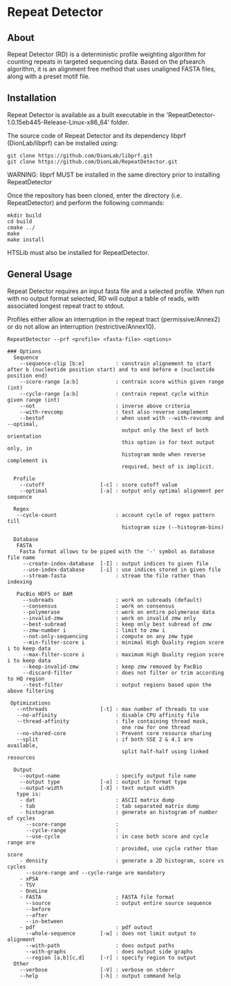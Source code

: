 # Repeat Detector
## About
Repeat Detector (RD) is a deterministic profile weighting algorithm for counting repeats in targeted sequencing data. Based on the pfsearch algorithm, it is an alignment free method that uses unaligned FASTA files, along with a preset motif file. 

## Installation
Repeat Detector is available as a built executable in the 'RepeatDetector-1.0.15eb445-Release-Linux-x86_64' folder.

The source code of Repeat Detector and its dependency libprf (DionLab/libprf) can be installed using:
```
git clone https://github.com/DionLab/libprf.git
git clone https://github.com/DionLab/RepeatDetector.git
```
WARNING: libprf MUST be installed in the same directory prior to installing RepeatDetector

Once the repository has been cloned, enter the directory (i.e. RepeatDetector) and perform the following commands:

```
mkdir build
cd build
cmake ../
make 
make install
```
HTSLib must also be installed for RepeatDetector.

## General Usage
Repeat Detector requires an input fasta file and a selected profile. When run with no output format selected, RD will output a table of reads, with associated longest repeat tract to stdout. 

Profiles either allow an interruption in the repeat tract (permissive/Annex2) or do not allow an interruption (restrictive/Annex10).

```
RepeatDetector --prf <profile> <fasta-file> <options>

### Options
  Sequence
    --sequence-clip [b:e]          : constrain alignement to start after b (nucleotide position start) and to end before e (nucleotide position end)
    --score-range [a:b]            : contrain score within given range (int)
    --cycle-range [a:b]            : contrain repeat cycle within given range (int)
    --not                          : inverse above criteria
    --with-revcomp                 : test also reverse complement
    --bestof                       : when used with --with-revcomp and --optimal,
                                     output only the best of both orientation
                                     this option is for text output only, in
                                     histogram mode when reverse complement is
                                     required, best of is implicit.

  Profile
    --cutoff                  [-c] : score cutoff value
    --optimal                 [-a] : output only optimal alignment per sequence

  Regex
   --cycle-count                   : account cycle of regex pattern till
                                     histogram size (--histogram-bins)

  Database
   FASTA
    Fasta format allows to be piped with the '-' symbol as database file name
     --create-index-database  [-I] : output indices to given file
     --use-index-database     [-i] : use indices stored in given file
     --stream-fasta                : stream the file rather than indexing

   PacBio HDF5 or BAM
     --subreads                    : work on subreads (default)
     --consensus                   : work on consensus
     --polymerase                  : work on entire polymerase data
     --invalid-zmw                 : work on invalid zmw only
     --best-subread                : keep only best subread of zmw
     --zmw-number i                : limit to zmw i
     --not-only-sequencing         : compute on any zmw type
     --min-filter-score i          : minimal High Quality region score i to keep data
     --max-filter-score i          : maximum High Quality region score i to keep data
     --keep-invalid-zmw            : keep zmw removed by PacBio
     --discard-filter              : does not filter or trim according to HQ region
     --test-filter                 : output regions based upon the above filtering

 Optimizations
   --nthreads                 [-t] : max number of threads to use
   --no-affinity                   : disable CPU affinity file
   --thread-affinity               : file containing thread mask,
                                     one row for one thread
   --no-shared-core                : Prevent core resource sharing
   --split                         : if both SSE 2 & 4.1 are available,
                                     split half-half using linked resources

  Output
    --output-name                  : specify output file name
    --output type             [-o] : output in format type
    --output-width            [-X] : text output width
   type is:
    - dat                          : ASCII matrix dump
    - tab                          : tab separated matrix dump
    - histogram                    : generate an histogram of number of cycles
      --score-range                :
      --cycle-range                :
      --use-cycle                  : in case both score and cycle range are
                                   : provided, use cycle rather than score
    - density                      : generate a 2D histogram, score vs cycles
      --score-range and --cycle-range are mandatory
    - xPSA
    - TSV
    - OneLine
    - FASTA                        : FASTA file format
      --source                     : output entire source sequence
      --before
      --after
      --in-between
    - pdf                          : pdf outout
      --whole-sequence        [-w] : does not limit output to alignment
      --with-path                  : does output paths
      --with-graphs                : does output side graphs
      --region [a,b][c,d]     [-r] : specify region to output
  Other
    --verbose                 [-V] : verbose on stderr
    --help                    [-h] : output command help
